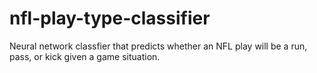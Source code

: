 # nfl-play-type-classifier
Neural network classfier that predicts whether an NFL play will be a run, pass, or kick given a game situation.
